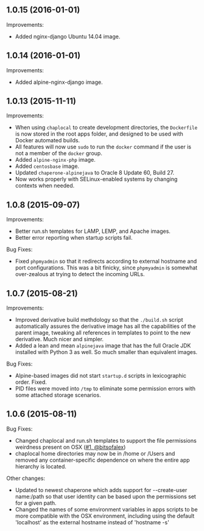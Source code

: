 ## 1.0.15 (2016-01-01)

Improvements:

- Added nginx-django Ubuntu 14.04 image.

## 1.0.14 (2016-01-01)

Improvements:

- Added alpine-nginx-django image.

## 1.0.13 (2015-11-11)

Improvements:

- When using `chaplocal` to create development directories, the `Dockerfile` is now stored in the root apps folder, and designed to be used with Docker automated builds.
- All features will now use `sudo` to run the `docker` command if the user is not a member of the `docker` group.
- Added `alpine-nginx-php` image.
- Added `centosbase` image.
- Updated `chaperone-alpinejava` to Oracle 8 Update 60, Build 27.
- Now works properly with SELinux-enabled systems by changing contexts when needed.

## 1.0.8 (2015-09-07)

Improvements:

- Better run.sh templates for LAMP, LEMP, and Apache images.
- Better error reporting when startup scripts fail.

Bug Fixes:

- Fixed `phpmyadmin` so that it redirects according to external hostname and port configurations.  This was a bit finicky, since `phpmyadmin` is somewhat over-zealous at trying to detect the incoming URLs.

## 1.0.7 (2015-08-21)

Improvements:

- Improved derivative build methdology so that the `./build.sh` script automatically assures the derivative image has all the capabilities of the parent image, tweaking all references in templates to point to the new derivative.  Much nicer and simpler.
- Added a lean and mean `alpinejava` image that has the full Oracle JDK installed with Python 3 as well.  So much smaller than equivalent images.

Bug Fixes:

- Alpine-based images did not start `startup.d` scripts in lexicographic order.  Fixed.
- PID files were moved into `/tmp` to eliminate some permission errors with some attached storage scenarios.

## 1.0.6 (2015-08-11)

Bug Fixes:

- Changed chaplocal and run.sh templates to support the file permissions weirdness
  present on OSX ([#1, @bitsofalex](https://github.com/garywiz/chaperone-docker/issues/1))
- chaplocal home directories may now be in /home or /Users and removed any container-specific
  dependence on where the entire app hierarchy is located.

Other changes:

- Updated to newest chaperone which adds support for --create-user name:/path so that user
  identity can be based upon the permissions set for a given path.
- Changed the names of some environment variables in apps scripts to be more compatible
  with the OSX environment, including using the default 'localhost' as the external
  hostname instead of 'hostname -s'
